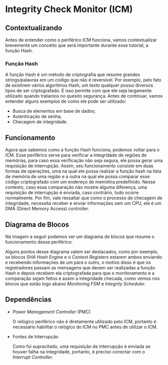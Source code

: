 # **Integrity Check Monitor (ICM)**

## **Contextualizando**
Antes de entender como o periférico ICM funciona, vamos contextualizar brevemente um conceito que será importante durante esse tutorial, a função Hash.

### **Função Hash**
A função Hash é um método de criptografia que resume grandes strings/palavras em um código que não é reversível. Por exemplo, pelo fato de existirem vários algoritmos Hash, um texto qualquer possui diversos tipos de ser criptografado. E isso permite com que ele seja largamente utilizado quando tratamos no quesito segurança. Antes de continuar, vamos entender alguns exemplos de como ele pode ser utilizado:
* Busca de elementos em base de dados;
* Autenticação de senha;
* Checagem de integridade.

## **Funcionamento**
Agora que sabemos como a função Hash funciona, podemos voltar para o ICM. Esse periférico serve para verificar a integridade de regiões de memórias, para caso essa verificação não seja segura, ele possa gerar uma requisição de interrupção. Assim, seu funcionamento consiste em duas formas de operações, uma na qual ele possa realizar a função hash na lista de memória de uma região e a outra na qual ele possa comparar esse código criptografado com um endereço de memótira predefinido. Nesse contexto, caso essa comparação não mostre alguma diferença, uma requisição de interrupção é enviada, caso contrário, tudo ocorre normalmente.
Por fim, vale ressaltar que como o processo de checagem de integridade, necessita receber e enviar informações sem um CPU, ele é um DMA (Direct Memory Access) controller.

## **Diagrama de Blocos**
Na imagem a seguir podemos ver um diagrama de blocos que resume o funcionamento desse periférico:

Alguns pontos desse diagrama valem ser destacados, como por exemplo, os blocos *SHA Hash Engine* e o *Context Registers* estarem ambos enviando e recebendo informações de um para o outro, o motivo disso é que os registradores passam as mensagens que devem ser realizadas a função Hash e depois recebem ela criptografada para que o monitoramento e a comparação sejam feitos e assim a integridade checada, como vemos nos blocos que estão logo abaixo *Monitoring FSM* e *Integrity Scheduler*.

## **Dependências**
* *Power Management Controller* (PMC)

    O relógico periférico não é diretamente utilizado pelo ICM, portanto é necessário habilitar o relógico do ICM no PMC antes de utilizar o ICM.

* Fontes de Interrupção

    Como foi supracitado, uma requisição de interrupção é enviada se houver falha na integridade, portanto, é preciso conectar com o *Interrupt Controller*.
